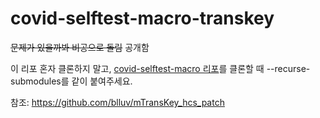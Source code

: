 # covid-selftest-macro-transkey
~~문제가 있을까봐 비공으로 돌림~~ 공개함

이 리포 혼자 클론하지 말고, [covid-selftest-macro 리포](https://github.com/lhwdev/covid-selftest-macro)를 클론할 때 --recurse-submodules를 같이 붙여주세요.


참조: https://github.com/blluv/mTransKey_hcs_patch
